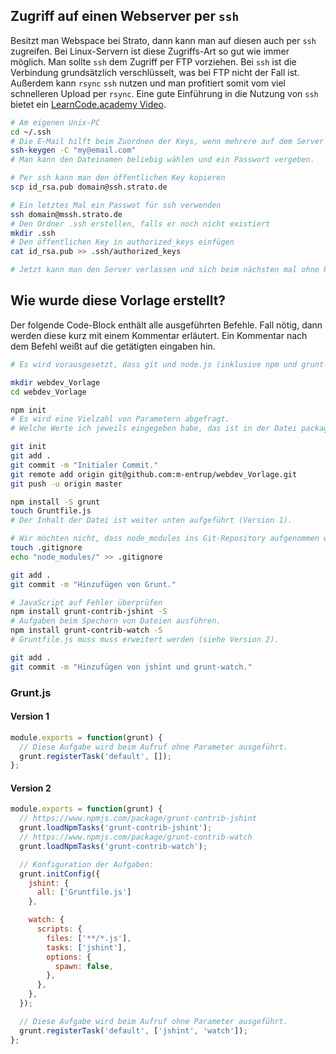## Zugriff auf einen Webserver per ``ssh``

Besitzt man Webspace bei Strato, dann kann man auf diesen auch per ``ssh`` zugreifen. Bei Linux-Servern ist diese Zugriffs-Art so gut wie immer möglich. Man sollte ``ssh`` dem Zugriff per FTP vorziehen. Bei ``ssh`` ist die Verbindung grundsätzlich verschlüsselt, was bei FTP nicht der Fall ist. Außerdem kann ``rsync`` ``ssh`` nutzen und man profitiert somit vom viel schnelleren Upload per ``rsync``. Eine gute Einführung in die Nutzung von ``ssh`` bietet ein [LearnCode.academy Video].


```bash
# Am eigenen Unix-PC
cd ~/.ssh
# Die E-Mail hilft beim Zuordnen der Keys, wenn mehrere auf dem Server hinterlegt sind.
ssh-keygen -C "my@email.com"
# Man kann den Dateinamen beliebig wählen und ein Passwort vergeben.

# Per ssh kann man den öffentlichen Key kopieren
scp id_rsa.pub domain@ssh.strato.de

# Ein letztes Mal ein Passwot für ssh verwenden
ssh domain@mssh.strato.de
# Den Ordner .ssh erstellen, falls er noch nicht existiert
mkdir .ssh
# Den öffentlichen Key in authorized_keys einfügen
cat id_rsa.pub >> .ssh/authorized_keys

# Jetzt kann man den Server verlassen und sich beim nächsten mal ohne Passwort anmelden
```

## Wie wurde diese Vorlage erstellt?

Der folgende Code-Block enthält alle ausgeführten Befehle. Fall nötig, dann werden diese kurz mit einem Kommentar erläutert. Ein Kommentar nach dem Befehl weißt auf die getätigten eingaben hin.

```bash
# Es wird vorausgesetzt, dass git und node.js (inklusive npm und grunt-cli) installiert sind

mkdir webdev_Vorlage
cd webdev_Vorlage

npm init
# Es wird eine Vielzahl von Parametern abgefragt.
# Welche Werte ich jeweils eingegeben habe, das ist in der Datei package.json zu sehen.

git init
git add .
git commit -m "Initialer Commit."
git remote add origin git@github.com:m-entrup/webdev_Vorlage.git
git push -u origin master

npm install -S grunt
touch Gruntfile.js
# Der Inhalt der Datei ist weiter unten aufgeführt (Version 1).

# Wir möchten nicht, dass node_modules ins Git-Repository aufgenommen wird.
touch .gitignore
echo "node_modules/" >> .gitignore

git add .
git commit -m "Hinzufügen von Grunt."

# JavaScript auf Fehler überprüfen
npm install grunt-contrib-jshint -S
# Aufgaben beim Spechern von Dateien ausführen.
npm install grunt-contrib-watch -S
# Gruntfile.js muss muss erweitert werden (siehe Version 2).

git add .
git commit -m "Hinzufügen von jshint und grunt-watch."
```

### Grunt.js

#### Version 1
```JavaScript
module.exports = function(grunt) {
  // Diese Aufgabe wird beim Aufruf ohne Parameter ausgeführt.
  grunt.registerTask('default', []);
};
```

#### Version 2
```JavaScript
module.exports = function(grunt) {
  // https://www.npmjs.com/package/grunt-contrib-jshint
  grunt.loadNpmTasks('grunt-contrib-jshint');
  // https://www.npmjs.com/package/grunt-contrib-watch
  grunt.loadNpmTasks('grunt-contrib-watch');

  // Konfiguration der Aufgaben:
  grunt.initConfig({
    jshint: {
      all: ['Gruntfile.js']
    },

    watch: {
      scripts: {
        files: ['**/*.js'],
        tasks: ['jshint'],
        options: {
          spawn: false,
        },
      },
    },
  });

  // Diese Aufgabe wird beim Aufruf ohne Parameter ausgeführt.
  grunt.registerTask('default', ['jshint', 'watch']);
};
```

[LearnCode.academy Video]: https://www.youtube.com/watch?v=DbPDraCYju8
